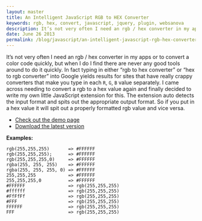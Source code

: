 ```yaml
---
layout: master
title: An Intelligent JavaScript RGB to HEX Converter
keywords: rgb, hex, convert, javascript, jquery, plugin, websanova
description: It’s not very often I need an rgb / hex converter in my apps or to convert a color code quickly, but when I do I find there are never any good tools around to do it quickly.
date: June 26 2013
permalink: /blog/javascript/an-intelligent-javascript-rgb-hex-converter
---
```


It’s not very often I need an rgb / hex converter in my apps or to convert a color code quickly, but when I do I find there are never any good tools around to do it quickly. In fact typing in either “rgb to hex converter” or “hex to rgb converter” into Google yields results for sites that have really crappy converters that make you type in each `R`, `G`, `B` value separately. I came across needing to convert a rgb to a hex value again and finally decided to write my own little JavaScript extension for this. The extension auto detects the input format and spits out the appropriate output format. So if you put in a hex value it will spit out a properly formatted rgb value and vice versa.

* [Check out the demo page](http://rgbhex.websanova.com/)
* [Download the latest version](https://github.com/websanova/rgbHex)

**Examples:**

~~~
rgb(255,255,255)       => #FFFFFF
rgb(255,255,255);      => #FFFFFF
rgb(255,255,255,0)     => #FFFFFF
rgba(255, 255, 255)    => #FFFFFF
rgba(255, 255, 255, 0) => #FFFFFF
255,255,255            => #FFFFFF
255,255,255,0          => #FFFFFF
#FFFFFF                => rgb(255,255,255)
#ffffff                => rgb(255,255,255)
#FfFfFf                => rgb(255,255,255)
#FFF                   => rgb(255,255,255)
FFFFFF                 => rgb(255,255,255)
FFF                    => rgb(255,255,255)
~~~